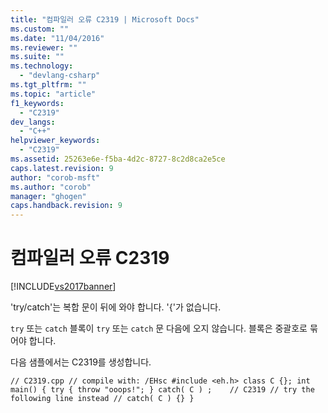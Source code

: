 ```yaml
---
title: "컴파일러 오류 C2319 | Microsoft Docs"
ms.custom: ""
ms.date: "11/04/2016"
ms.reviewer: ""
ms.suite: ""
ms.technology: 
  - "devlang-csharp"
ms.tgt_pltfrm: ""
ms.topic: "article"
f1_keywords: 
  - "C2319"
dev_langs: 
  - "C++"
helpviewer_keywords: 
  - "C2319"
ms.assetid: 25263e6e-f5ba-4d2c-8727-8c2d8ca2e5ce
caps.latest.revision: 9
author: "corob-msft"
ms.author: "corob"
manager: "ghogen"
caps.handback.revision: 9
---
```

# 컴파일러 오류 C2319
[!INCLUDE[vs2017banner](../../assembler/inline/includes/vs2017banner.md)]

'try\/catch'는 복합 문이 뒤에 와야 합니다. '{'가 없습니다.  
  
 `try` 또는 `catch` 블록이 `try` 또는 `catch` 문 다음에 오지 않습니다. 블록은 중괄호로 묶어야 합니다.  
  
 다음 샘플에서는 C2319를 생성합니다.  
  
```  
// C2319.cpp // compile with: /EHsc #include <eh.h> class C {}; int main() { try { throw "ooops!"; } catch( C ) ;    // C2319 // try the following line instead // catch( C ) {} }  
```